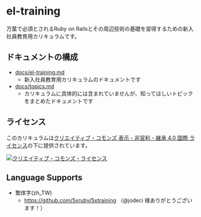 # el-training

万葉で必須とされるRuby on Railsとその周辺技術の基礎を習得するための新入社員教育用カリキュラムです。

## ドキュメントの構成

- [docs/el-training.md](/docs/el-training.md)
  - 新入社員教育用カリキュラムのドキュメントです
- [docs/topics.md](/docs/topics.md)
  - カリキュラムに具体的には含まれていませんが、知ってほしいトピックをまとめたドキュメントです

## ライセンス

このカリキュラムは[クリエイティブ・コモンズ 表示 - 非営利 - 継承 4.0 国際 ライセンス](https://creativecommons.org/licenses/by-nc-sa/4.0/deed.ja)の下に提供されています。

[![クリエイティブ・コモンズ・ライセンス](https://i.creativecommons.org/l/by-nc-sa/4.0/88x31.png)](https://creativecommons.org/licenses/by-nc-sa/4.0/deed.ja)  

## Language Supports

- 繁体字(zh_TW)
  - https://github.com/5xruby/5xtraining （@jodeci 様ありがとうございます！）
